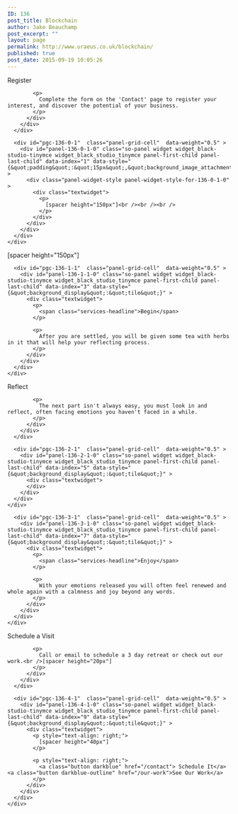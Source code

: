 ```yaml
---
ID: 136
post_title: Blockchain
author: Jake Beauchamp
post_excerpt: ""
layout: page
permalink: http://www.uraeus.co.uk/blockchain/
published: true
post_date: 2015-09-19 10:05:26
---
```

<div id="pl-136"  class="panel-layout" >
  <div id="pg-136-0"  class="panel-grid panel-has-style"  data-style="{&quot;background&quot;:&quot;#f9f9f9&quot;,&quot;background_display&quot;:&quot;tile&quot;,&quot;row_stretch&quot;:&quot;full&quot;}" >
    <div class="siteorigin-panels-stretch panel-row-style panel-row-style-for-136-0" data-stretch-type="full" >
      <div id="pgc-136-0-0"  class="panel-grid-cell"  data-weight="0.5" >
        <div id="panel-136-0-0-0" class="so-panel widget widget_black-studio-tinymce widget_black_studio_tinymce panel-first-child panel-last-child" data-index="0" data-style="{&quot;background_display&quot;:&quot;tile&quot;}" >
          <div class="textwidget">
            <p>
              <span class="services-headline">Register</span>
            </p>
            
            <p>
              Complete the form on the 'Contact' page to register your interest, and discover the potential of your business.
            </p>
          </div>
        </div>
      </div>
      
      <div id="pgc-136-0-1"  class="panel-grid-cell"  data-weight="0.5" >
        <div id="panel-136-0-1-0" class="so-panel widget widget_black-studio-tinymce widget_black_studio_tinymce panel-first-child panel-last-child" data-index="1" data-style="{&quot;padding&quot;:&quot;15px&quot;,&quot;background_image_attachment&quot;:&quot;289&quot;,&quot;background_display&quot;:&quot;cover&quot;}" >
          <div class="panel-widget-style panel-widget-style-for-136-0-1-0" >
            <div class="textwidget">
              <p>
                [spacer height="150px"]<br /><br /><br />
              </p>
            </div>
          </div>
        </div>
      </div>
    </div>
  </div>
  
  <div id="pg-136-1"  class="panel-grid panel-has-style"  data-style="{&quot;background&quot;:&quot;#f9f9f9&quot;,&quot;background_display&quot;:&quot;tile&quot;,&quot;row_stretch&quot;:&quot;full&quot;}" >
    <div class="siteorigin-panels-stretch panel-row-style panel-row-style-for-136-1" data-stretch-type="full" >
      <div id="pgc-136-1-0"  class="panel-grid-cell"  data-weight="0.5" >
        <div id="panel-136-1-0-0" class="so-panel widget widget_black-studio-tinymce widget_black_studio_tinymce panel-first-child panel-last-child" data-index="2" data-style="{&quot;background_image_attachment&quot;:&quot;312&quot;,&quot;background_display&quot;:&quot;cover&quot;}" >
          <div class="panel-widget-style panel-widget-style-for-136-1-0-0" >
            <div class="textwidget">
              <p>
                [spacer height="150px"]
              </p>
            </div>
          </div>
        </div>
      </div>
      
      <div id="pgc-136-1-1"  class="panel-grid-cell"  data-weight="0.5" >
        <div id="panel-136-1-1-0" class="so-panel widget widget_black-studio-tinymce widget_black_studio_tinymce panel-first-child panel-last-child" data-index="3" data-style="{&quot;background_display&quot;:&quot;tile&quot;}" >
          <div class="textwidget">
            <p>
              <span class="services-headline">Begin</span>
            </p>
            
            <p>
              After you are settled, you will be given some tea with herbs in it that will help your reflecting process.
            </p>
          </div>
        </div>
      </div>
    </div>
  </div>
  
  <div id="pg-136-2"  class="panel-grid panel-has-style"  data-style="{&quot;background&quot;:&quot;#f9f9f9&quot;,&quot;background_display&quot;:&quot;tile&quot;,&quot;row_stretch&quot;:&quot;full&quot;}" >
    <div class="siteorigin-panels-stretch panel-row-style panel-row-style-for-136-2" data-stretch-type="full" >
      <div id="pgc-136-2-0"  class="panel-grid-cell"  data-weight="0.5" >
        <div id="panel-136-2-0-0" class="so-panel widget widget_black-studio-tinymce widget_black_studio_tinymce panel-first-child panel-last-child" data-index="4" data-style="{&quot;background_display&quot;:&quot;tile&quot;}" >
          <div class="textwidget">
            <p>
              <span class="services-headline">Reflect</span>
            </p>
            
            <p>
              The next part isn't always easy, you must look in and reflect, often facing emotions you haven't faced in a while.
            </p>
          </div>
        </div>
      </div>
      
      <div id="pgc-136-2-1"  class="panel-grid-cell"  data-weight="0.5" >
        <div id="panel-136-2-1-0" class="so-panel widget widget_black-studio-tinymce widget_black_studio_tinymce panel-first-child panel-last-child" data-index="5" data-style="{&quot;background_display&quot;:&quot;tile&quot;}" >
          <div class="textwidget">
          </div>
        </div>
      </div>
    </div>
  </div>
  
  <div id="pg-136-3"  class="panel-grid panel-has-style"  data-style="{&quot;background&quot;:&quot;#f9f9f9&quot;,&quot;background_display&quot;:&quot;tile&quot;,&quot;row_stretch&quot;:&quot;full&quot;}" >
    <div class="siteorigin-panels-stretch panel-row-style panel-row-style-for-136-3" data-stretch-type="full" >
      <div id="pgc-136-3-0"  class="panel-grid-cell"  data-weight="0.5" >
        <div id="panel-136-3-0-0" class="so-panel widget widget_black-studio-tinymce widget_black_studio_tinymce panel-first-child panel-last-child" data-index="6" data-style="{&quot;background_display&quot;:&quot;tile&quot;}" >
          <div class="textwidget">
          </div>
        </div>
      </div>
      
      <div id="pgc-136-3-1"  class="panel-grid-cell"  data-weight="0.5" >
        <div id="panel-136-3-1-0" class="so-panel widget widget_black-studio-tinymce widget_black_studio_tinymce panel-first-child panel-last-child" data-index="7" data-style="{&quot;background_display&quot;:&quot;tile&quot;}" >
          <div class="textwidget">
            <p>
              <span class="services-headline">Enjoy</span>
            </p>
            
            <p>
              With your emotions released you will often feel renewed and whole again with a calmness and joy beyond any words.
            </p>
          </div>
        </div>
      </div>
    </div>
  </div>
  
  <div id="pg-136-4"  class="panel-grid panel-has-style"  data-style="{&quot;background&quot;:&quot;#f9f9f9&quot;,&quot;background_display&quot;:&quot;tile&quot;,&quot;row_stretch&quot;:&quot;full&quot;}" >
    <div class="siteorigin-panels-stretch panel-row-style panel-row-style-for-136-4" data-stretch-type="full" >
      <div id="pgc-136-4-0"  class="panel-grid-cell"  data-weight="0.5" >
        <div id="panel-136-4-0-0" class="so-panel widget widget_black-studio-tinymce widget_black_studio_tinymce panel-first-child panel-last-child" data-index="8" data-style="{&quot;background_display&quot;:&quot;tile&quot;}" >
          <div class="textwidget">
            <p>
              <span class="services-headline">Schedule a Visit</span>
            </p>
            
            <p>
              Call or email to schedule a 3 day retreat or check out our work.<br />[spacer height="20px"]
            </p>
          </div>
        </div>
      </div>
      
      <div id="pgc-136-4-1"  class="panel-grid-cell"  data-weight="0.5" >
        <div id="panel-136-4-1-0" class="so-panel widget widget_black-studio-tinymce widget_black_studio_tinymce panel-first-child panel-last-child" data-index="9" data-style="{&quot;background_display&quot;:&quot;tile&quot;}" >
          <div class="textwidget">
            <p style="text-align: right;">
              [spacer height="40px"]
            </p>
            
            <p style="text-align: right;">
              <a class="button darkblue" href="/contact"> Schedule It</a> <a class="button darkblue-outline" href="/our-work">See Our Work</a>
            </p>
          </div>
        </div>
      </div>
    </div>
  </div>
</div>